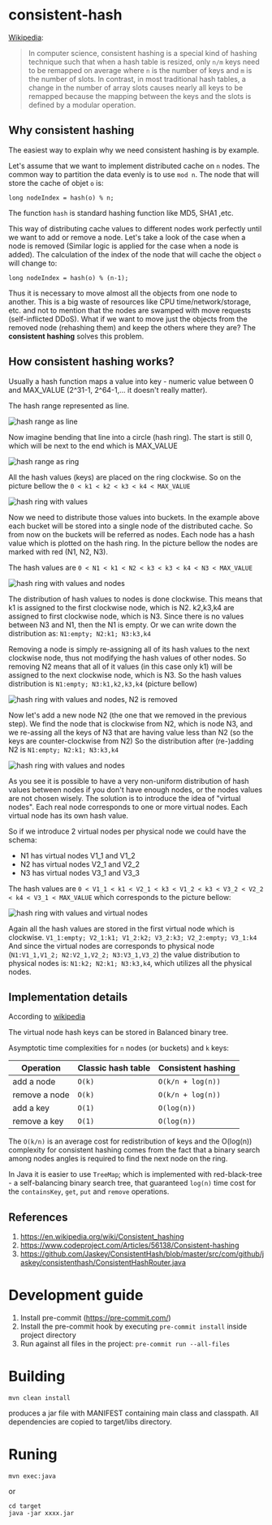 # consistent-hash

[Wikipedia](https://en.wikipedia.org/wiki/Consistent_hashing):
> In computer science, consistent hashing is a special kind of hashing technique such that when a hash table is resized, only `n/m` keys need to be remapped on average where `n` is the number of keys and `m` is the number of slots.
> In contrast, in most traditional hash tables, a change in the number of array slots causes nearly all keys to be remapped because the mapping between the keys and the slots is defined by a modular operation.

## Why consistent hashing

The easiest way to explain why we need consistent hashing is by example. 

Let's assume that we want to implement distributed cache on `n` nodes. The common way to partition  the data evenly is to use `mod n`. The node that will store the cache of objet `o` is:
```
long nodeIndex = hash(o) % n;
```
The function `hash` is standard hashing function like MD5, SHA1 ,etc.

This way of distributing cache values to different nodes work perfectly until we want to add or remove a node.
Let's take a look of the case when a node is removed (Similar logic is applied for the case when a node is added). The calculation of the index of the node that will cache the object `o` will change to:
```
long nodeIndex = hash(o) % (n-1);
```

Thus it is necessary to move almost all the objects from one node to another. This is a big waste of resources like CPU time/network/storage, etc. and not to mention that the nodes are swamped with move requests (self-inflicted DDoS).
What if we want to move just the objects from the removed node (rehashing them) and keep the others where they are? The **consistent hashing** solves this problem.

## How consistent hashing works?

Usually a hash function maps a value into key - numeric value between 0 and MAX_VALUE (2^31-1, 2^64-1,... it doesn't really matter).

The hash range represented as line.

![hash range as line](images/RangeLine.png)

Now imagine bending that line into a circle (hash ring). The start is still 0, which will be next to the end which is MAX_VALUE

![hash range as ring](images/HashRing.png)

All the hash values (keys) are placed on the ring clockwise. So on the picture bellow the `0 < k1 < k2 < k3 < k4 < MAX_VALUE` 

![hash ring with values](images/HashRingWithValues.png)

Now we need to distribute those values into buckets. In the example above each bucket will be stored into a single node of the distributed cache.
So from now on the buckets will be referred as nodes. Each node has a hash value which is plotted on the hash ring.
In the picture bellow the nodes are marked with red (N1, N2, N3). 

The hash values are `0 < N1 < k1 < N2 < k3 < k3 < k4 < N3 < MAX_VALUE`


![hash ring with values and nodes](images/HashRingWithValuesAndNodes.png)

The distribution of hash values to nodes is done clockwise. This means that k1 is assigned to the first clockwise node, which is N2.
k2,k3,k4 are assigned to first clockwise node, which is N3. Since there is no values between N3 and N1, then the N1 is empty. Or we can write down the distribution as:
`N1:empty; N2:k1; N3:k3,k4`

Removing a node is simply re-assigning all of its hash values to the next clockwise node, thus not modifying the hash values of other nodes.
So removing N2 means that all of it values (in this case only k1) will be assigned to the next clockwise node, which is N3.
So the hash values distribution is `N1:empty; N3:k1,k2,k3,k4` (picture bellow)

![hash ring with values and nodes, N2 is removed](images/HashRingWithValuesAndNodesRemoved.png)


Now let's add a new node N2 (the one that we removed in the previous step). We find the node that is clockwise from N2, which is node N3, and we re-assing all the keys of N3 that are having value less than N2 (so the keys are counter-clockwise from N2)
So the distribution after (re-)adding N2 is `N1:empty; N2:k1; N3:k3,k4`

![hash ring with values and nodes](images/HashRingWithValuesAndNodes.png)

As you see it is possible to have a very non-uniform distribution of hash values between nodes if you don't have enough nodes, or the nodes values are not chosen wisely.
The solution is to introduce the idea of "virtual nodes". Each real node corresponds to one or more virtual nodes. Each virtual node has its own hash value.

So if we introduce 2 virtual nodes per physical node we could have the schema: 
- N1 has virtual nodes V1_1 and V1_2
- N2 has virtual nodes V2_1 and V2_2
- N3 has virtual nodes V3_1 and V3_3

The hash values are `0 < V1_1 < k1 < V2_1 < k3 < V1_2 < k3 < V3_2 < V2_2 < k4 < V3_1 < MAX_VALUE` which corresponds to the picture bellow:

![hash ring with values and virtual nodes](images/HashRingWithValuesAndVirtualNodes.png)

Again all the hash values are stored in the first virtual node which is clockwise.
`V1_1:empty; V2_1:k1; V1_2:k2; V3_2:k3; V2_2:empty; V3_1:k4`
And since the virtual nodes are corresponds to physical node (`N1:V1_1,V1_2; N2:V2_1,V2_2; N3:V3_1,V3_2`) the value distribution to physical nodes is:
`N1:k2; N2:k1; N3:k3,k4`, which utilizes all the physical nodes.

## Implementation details

According to [wikipedia](https://en.wikipedia.org/wiki/Consistent_hashing#Complexity)

The virtual node hash keys can be stored in Balanced binary tree.

Asymptotic time complexities for `n`  nodes (or buckets) and `k` keys:

| Operation     | Classic hash table | Consistent hashing |
|---------------|-------------------|--------------------|
| add a node    | `O(k)`            | `O(k/n + log(n))`  |
| remove a node | `O(k)`            | `O(k/n + log(n))`  |
| add a key     | `O(1)`            | `O(log(n))`        |
| remove a key  | `O(1)`            | `O(log(n))`        |

The `O(k/n)`  is an average cost for redistribution of keys and the O(log(n)) complexity for consistent hashing comes from the fact that a binary search among nodes angles is required to find the next node on the ring.

In Java it is easier to use `TreeMap`; which is implemented with red-black-tree - a self-balancing binary search tree, that guaranteed `log(n)` time cost for the `containsKey`, `get`, `put` and `remove` operations.

## References
1. https://en.wikipedia.org/wiki/Consistent_hashing 
2. https://www.codeproject.com/Articles/56138/Consistent-hashing
3. https://github.com/Jaskey/ConsistentHash/blob/master/src/com/github/jaskey/consistenthash/ConsistentHashRouter.java


# Development guide
1. Install pre-commit (https://pre-commit.com/)
2. Install the pre-commit hook by executing `pre-commit install` inside project directory
3. Run against all files in the project: `pre-commit run --all-files`

# Building
```
mvn clean install
```
produces a jar file with MANIFEST containing main class and classpath.
All dependencies are copied to target/libs directory.

# Runing
```
mvn exec:java
```

or

```
cd target
java -jar xxxx.jar
```
